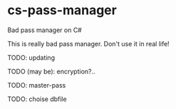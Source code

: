 # cs-pass-manager
 Bad pass manager on C#


This is really bad pass manager. Don't use it in real life!
 
 TODO: updating

 
 TODO (may be): encryption?..


 TODO: master-pass


 TODO: choise dbfile